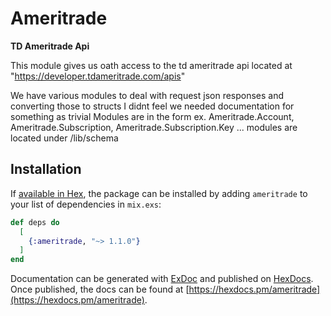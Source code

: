 # Ameritrade

**TD Ameritrade Api**

This module gives us oath access to the td ameritrade api located at "https://developer.tdameritrade.com/apis"

We have various modules to deal with request json responses and converting those to structs I didnt feel we needed documentation for something as trivial
Modules are in the form ex. Ameritrade.Account, Ameritrade.Subscription,  Ameritrade.Subscription.Key ... modules are located under /lib/schema 

## Installation

If [available in Hex](https://hex.pm/docs/publish), the package can be installed
by adding `ameritrade` to your list of dependencies in `mix.exs`:

```elixir
def deps do
  [
    {:ameritrade, "~> 1.1.0"}
  ]
end
```

Documentation can be generated with [ExDoc](https://github.com/elixir-lang/ex_doc)
and published on [HexDocs](https://hexdocs.pm). Once published, the docs can
be found at [https://hexdocs.pm/ameritrade](https://hexdocs.pm/ameritrade).

